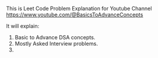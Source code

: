 This is Leet Code Problem Explanation for Youtube Channel 
https://www.youtube.com/@BasicsToAdvanceConcepts

It will explain:
1. Basic to Advance DSA concepts.
2. Mostly Asked Interview problems.
3. 
